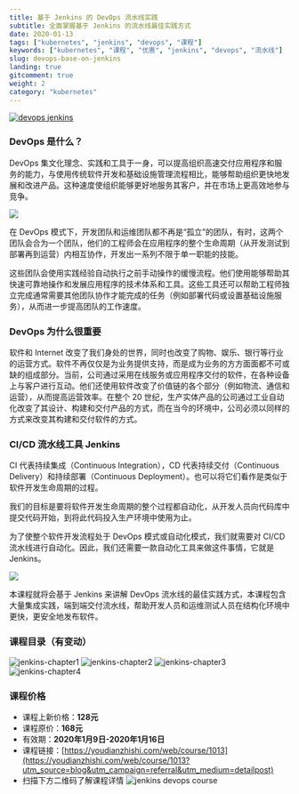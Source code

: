```yaml
---
title: 基于 Jenkins 的 DevOps 流水线实践
subtitle: 全面掌握基于 Jenkins 的流水线最佳实践方式
date: 2020-01-13
tags: ["kubernetes", "jenkins", "devops", "课程"]
keywords: ["kubernetes", "课程", "优惠", "jenkins", "devops", "流水线"]
slug: devops-base-on-jenkins
landing: true
gitcomment: true
weight: 2
category: "kubernetes"
---
```


[![devops jenkins](https://sdn.youdianzhishi.com/images/2020/3/7/9461711bff5a4f5b999ebcc0f65bb12b.jpg?imageView2/2/format/webp)](/post/devops-base-on-jenkins/)

<!--more-->

### DevOps 是什么？

DevOps 集文化理念、实践和工具于一身，可以提高组织高速交付应用程序和服务的能力，与使用传统软件开发和基础设施管理流程相比，能够帮助组织更快地发展和改进产品。这种速度使组织能够更好地服务其客户，并在市场上更高效地参与竞争。

![](https://sdn.youdianzhishi.com/images/2019/12/30/bd23d36cabf9484ea5ee2548e694f631.ff668bfc299abada00b2dcbdc9ce2389bd3dce3f_20191230162055_646)

在 DevOps 模式下，开发团队和运维团队都不再是“孤立”的团队，有时，这两个团队会合为一个团队，他们的工程师会在应用程序的整个生命周期（从开发测试到部署再到运营）内相互协作，开发出一系列不限于单一职能的技能。



这些团队会使用实践经验自动执行之前手动操作的缓慢流程。他们使用能够帮助其快速可靠地操作和发展应用程序的技术体系和工具。这些工具还可以帮助工程师独立完成通常需要其他团队协作才能完成的任务（例如部署代码或设置基础设施服务），从而进一步提高团队的工作速度。


### DevOps 为什么很重要

软件和 Internet 改变了我们身处的世界，同时也改变了购物、娱乐、银行等行业的运营方式。软件不再仅仅是为业务提供支持，而是成为业务的方方面面都不可或缺的组成部分。当前，公司通过采用在线服务或应用程序交付的软件，在各种设备上与客户进行互动。他们还使用软件改变了价值链的各个部分（例如物流、通信和运营），从而提高运营效率。在整个 20 世纪，生产实体产品的公司通过工业自动化改变了其设计、构建和交付产品的方式，而在当今的环境中，公司必须以同样的方式来改变其构建和交付软件的方式。


### CI/CD 流水线工具 Jenkins

CI 代表持续集成（Continuous Integration），CD 代表持续交付（Continuous Delivery）和持续部署（Continuous Deployment）。也可以将它们看作是类似于软件开发生命周期的过程。


我们的目标是要将软件开发生命周期的整个过程都自动化，从开发人员向代码库中提交代码开始，到将此代码投入生产环境中使用为止。


为了使整个软件开发流程处于 DevOps 模式或自动化模式，我们就需要对 CI/CD 流水线进行自动化。因此，我们还需要一款自动化工具来做这件事情，它就是 Jenkins。

![](https://sdn.youdianzhishi.com/images/2019/12/30/7fdc1bd02af848df80d6c0951f9dd1af.png)

本课程就将会基于 Jenkins 来讲解 DevOps 流水线的最佳实践方式，本课程包含大量集成实践，端到端交付流水线，帮助开发人员和运维测试人员在结构化环境中更快，更安全地发布软件。


### 课程目录（有变动）

![jenkins-chapter1](https://sdn.youdianzhishi.com/images/2019/12/30/e1c50f789d6c44daac505ab047ab7bd3.png)
![jenkins-chapter2](https://sdn.youdianzhishi.com/images/2019/12/30/330b68bf7d4543efaa95e1fee9170433.png)
![jenkins-chapter3](https://sdn.youdianzhishi.com/images/2019/12/30/330b68bf7d4543efaa95e1fee9170433.png)
![jenkins-chapter4](https://sdn.youdianzhishi.com/images/2019/12/30/1b532a9feaf04d5a805a9c202519ab77.png)

### 课程价格
* 课程上新价格：**128元**
* 课程原价：**168元**
* 有效期：**2020年1月9日-2020年1月16日**
* 课程链接：[https://youdianzhishi.com/web/course/1013](https://youdianzhishi.com/web/course/1013?utm_source=blog&utm_campaign=referral&utm_medium=detailpost)
* 扫描下方二维码了解课程详情
    ![jenkins devops course](https://bxdc-static.oss-cn-beijing.aliyuncs.com/images/jenkins-course-qrcode.png)
